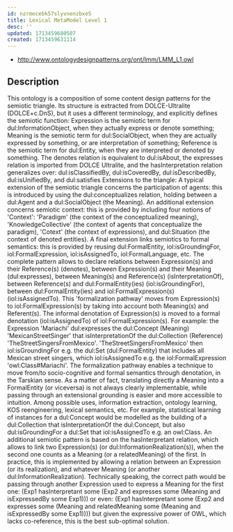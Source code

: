 ```yaml
---
id: nzrmecebk57slyvnenzbxe5
title: Lexical MetaModel Level 1
desc: ''
updated: 1713459680507
created: 1713459631114
---
```


- http://www.ontologydesignpatterns.org/ont/lmm/LMM_L1.owl

## Description

This ontology is a composition of some content design patterns for the semiotic triangle. Its structure is extracted from DOLCE-Ultralite (DOLCE+c.DnS), but it uses a different terminology, and explicitly defines the semiotic function: Expression is the semiotic term for dul:InformationObject, when they actually express or denote something; Meaning is the semiotic term for dul:SocialObject, when they are actually expressed by something, or are interpretation of something; Reference is the semiotic term for dul:Entity, when they are interpreted or denoted by something. The denotes relation is equivalent to dul:isAbout, the expresses relation is imported from DOLCE Ultralite, and the hasInterpretation relation generalizes over: dul:isClassifiedBy, dul:isCoveredBy, dul:isDescribedBy, dul:isUnifiedBy, and dul:satisfies Extensions to the triangle: A typical extension of the semiotic triangle concerns the participation of agents: this is introduced by using the dul:conceptualizes relation, holding between a dul:Agent and a dul:SocialObject (the Meaning). An additional extension concerns semiotic context: this is provided by including four notions of 'Context': 'Paradigm' (the context of the conceptualized meaning), 'KnowledgeCollective' (the context of agents that conceptualize the paradigm), 'Cotext' (the context of expressions), and dul:Situation (the context of denoted entities). A final extension links semiotics to formal semantics: this is provided by reusing dul:FormalEntity, iol:isGroundingFor, iol:FormalExpression, iol:isAssignedTo, iol:FormalLanguage, etc. The complete pattern allows to declare relations between Expression(s) and their Reference(s) (denotes), between Expression(s) and their Meaning (dul:expresses), between Meaning(s) and Reference(s) (isInterpretationOf), between Reference(s) and dul:FormalEntity(ies) (iol:isGroundingFor), between dul:FormalEntity(ies) and iol:FormalExpression(s) (iol:isAssignedTo). This 'formalization pathway' moves from Expression(s) to iol:FormalExpression(s) by taking into account both Meaning(s) and Referent(s). The informal denotation of Expression(s) is moved to a formal denotation (iol:isAssignedTo) of iol:FormalExpression(s). For example: the Expression 'Mariachi' dul:expresses the dul:Concept (Meaning) 'MexicanStreetSinger' that isInterpretationOf the dul:Collection (Reference) 'TheStreetSingersFromMexico'. 'TheStreetSingersFromMexico' then iol:isGroundingFor e.g. the dul:Set (dul:FormalEntity) that includes all Mexican street singers, which iol:isAssignedTo e.g. the iol:FormalExpression 'owl:Class#Mariachi'. The formalization pathway enables a technique to move from/to socio-cognitive and formal semantics through denotation, in the Tarskian sense. As a matter of fact, translating directly a Meaning into a FormalEntity (or viceversa) is not always clearly implementable, while passing through an extensional grounding is easier and more accessible to intuition. Among possible uses, information extraction, ontology learning, KOS reengineering, lexical semantics, etc. For example, statistical learning of instances for a dul:Concept would be modelled as the building of a dul:Collection that isInterpretationOf the dul:Concept, but also dul:isGroundingFor a dul:Set that iol:isAssignedTo e.g. an owl:Class. An additional semiotic pattern is based on the hasInterpretant relation, which allows to link two Expression(s) (or dul:InformationRealization(s)), when the second one counts as a Meaning (or a relatedMeaning) of the first. In practice, this is implemented by allowing a relation between an Expression (or its realization), and whatever Meaning (or another dul:InformationRealization). Technically speaking, the correct path would be passing through another Expression used to express a Meaning for the first one: (Exp1 hasInterpretant some (Exp2 and expresses some (Meaning and isExpressedBy some Exp1))) or even: (Exp1 hasInterpretant some (Exp2 and expresses some (Meaning and relatedMeaning some (Meaning and isExpressedBy some Exp1)))) but given the expressive power of OWL, which lacks co-reference, this is the best sub-optimal solution.